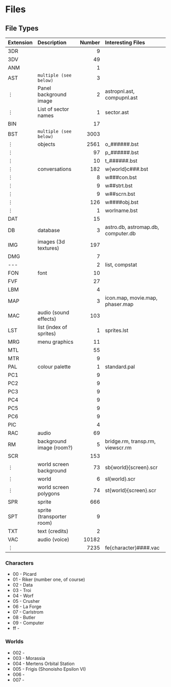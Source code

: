 # Files

## File Types

| Extension | Description         | Number | Interesting Files |
| :---      | :---                | ---:   | :---              |
| 3DR |                           |      9 |                   |
| 3DV |                           |     49 |                   |
| ANM |                           |      1 |                   |
| AST | `multiple (see below)`    |      3 |                    |
| &vellip; | Panel background image    |      2 | astropnl.ast, compupnl.ast |
| &vellip; | List of sector names      |      1 | sector.ast |
| BIN |                           |     17 |                   |
| BST | `multiple (see below)`    |   3003 |                   |
| &vellip; | objects                   |   2561 | o_######.bst      |
| &vellip; |                           |     97 | p_######.bst      |
| &vellip; |                           |     10 | t_######.bst      |
| &vellip; | conversations             |    182 | w{world}c###.bst  |
| &vellip; |                           |      8 | w###con.bst       |
| &vellip; |                           |      9 | w##strt.bst       |
| &vellip; |                           |      9 | w##scrn.bst       |
| &vellip; |                           |    126 | w####obj.bst      |
| &vellip; |                           |      1 | worlname.bst      |
| DAT |                           |     15 |                   |
| DB  | database                  |      3 | astro.db, astromap.db, computer.db |
| IMG | images (3d textures)      |    197 |                   |
| DMG |                           |      7 |                   |
| --- |                           |      2 | list, compstat    |
| FON | font                      |     10 |                   |
| FVF |                           |     27 |                   |
| LBM |                           |      4 |                   |
| MAP |                           |      3 | icon.map, movie.map, phaser.map |
| MAC | audio (sound effects)     |    103 |                   |
| LST | list (index of sprites)   |      1 | sprites.lst       |
| MRG | menu graphics             |     11 |                   |
| MTL |                           |     55 |                   |
| MTR |                           |      9 |                   |
| PAL | colour palette            |      1 | standard.pal      |
| PC1 |                           |      9 |                   |
| PC2 |                           |      9 |                   |
| PC3 |                           |      9 |                   |
| PC4 |                           |      9 |                   |
| PC5 |                           |      9 |                   |
| PC6 |                           |      9 |                   |
| PIC |                           |      4 |                   |
| RAC | audio                     |     69 |                   |
| RM  | background image (room?)  |      5 | bridge.rm, transp.rm, viewscr.rm |
| SCR |                           |    153 |                   |
| &vellip; | world screen background   |     73 | sb{world}{screen}.scr |
| &vellip; | world                     |      6 | sl{world}.scr         |
| &vellip; | world screen polygons     |     74 | st{world}{screen}.scr |
| SPR | sprite                    |    666 |                   |
| SPT | sprite (transporter room) |      9 |                   |
| TXT | text (credits)            |      2 |                   |
| VAC | audio (voice)             |  10182 |                   |
| &vellip; |                           |   7235 | fe{character}####.vac |

### Characters
* 00 - Picard
* 01 - Riker (number one, of course)
* 02 - Data
* 03 - Troi
* 04 - Worf
* 05 - Crusher
* 06 - La Forge
* 07 - Carlstrom
* 08 - Butler
* 09 - Computer
* ff -

### Worlds
* 002 -
* 003 - Morassia
* 004 - Mertens Orbital Station
* 005 - Frigis (Shonoisho Epsilon VI)
* 006 -
* 007 -
